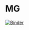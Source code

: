 # MG

[![Binder](https://mybinder.org/badge_logo.svg)](https://mybinder.org/v2/gh/santoshdbhosale/MG/main?labpath=20210309_MG.ipynb)

